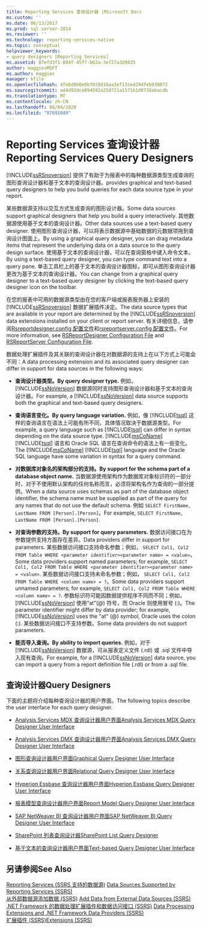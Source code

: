 ```yaml
---
title: Reporting Services 查询设计器 |Microsoft Docs
ms.custom: ''
ms.date: 06/13/2017
ms.prod: sql-server-2014
ms.reviewer: ''
ms.technology: reporting-services-native
ms.topic: conceptual
helpviewer_keywords:
- query designers [Reporting Services]
ms.assetid: 07efd3f1-804f-45f7-b62a-3e727a3d9835
author: maggiesMSFT
ms.author: maggies
manager: kfile
ms.openlocfilehash: 4febd0b0e0bf028d16aa3ef13ce4294feb930072
ms.sourcegitcommit: ad4d92dce894592a259721a1571b1d8736abacdb
ms.translationtype: MT
ms.contentlocale: zh-CN
ms.lasthandoff: 08/04/2020
ms.locfileid: "87691049"
---
```

# <a name="reporting-services-query-designers"></a><span data-ttu-id="f7f5b-102">Reporting Services 查询设计器</span><span class="sxs-lookup"><span data-stu-id="f7f5b-102">Reporting Services Query Designers</span></span>
  [!INCLUDE[ssRSnoversion](../includes/ssrsnoversion-md.md)] <span data-ttu-id="f7f5b-103">提供了有助于为报表中的每种数据源类型生成查询的图形查询设计器和基于文本的查询设计器。</span><span class="sxs-lookup"><span data-stu-id="f7f5b-103">provides graphical and text-based query designers to help you build queries for each data source type in your report.</span></span>  
  
 <span data-ttu-id="f7f5b-104">某些数据源支持以交互方式生成查询的图形设计器。</span><span class="sxs-lookup"><span data-stu-id="f7f5b-104">Some data sources support graphical designers that help you build a query interactively.</span></span> <span data-ttu-id="f7f5b-105">其他数据源使用基于文本的查询设计器。</span><span class="sxs-lookup"><span data-stu-id="f7f5b-105">Other data sources use a text-based query designer.</span></span> <span data-ttu-id="f7f5b-106">使用图形查询设计器，可以将表示数据源中基础数据的元数据项拖到查询设计图面上。</span><span class="sxs-lookup"><span data-stu-id="f7f5b-106">By using a graphical query designer, you can drag metadata items that represent the underlying data on a data source to the query design surface.</span></span> <span data-ttu-id="f7f5b-107">使用基于文本的查询设计器，可以在查询窗格中键入命令文本。</span><span class="sxs-lookup"><span data-stu-id="f7f5b-107">By using a text-based query designer, you can type command text into a query pane.</span></span> <span data-ttu-id="f7f5b-108">单击工具栏上的基于文本的查询设计器图标，即可从图形查询设计器更改为基于文本的查询设计器。</span><span class="sxs-lookup"><span data-stu-id="f7f5b-108">You can change from a graphical query designer to a text-based query designer by clicking the text-based query designer icon on the toolbar.</span></span>  
  
 <span data-ttu-id="f7f5b-109">在您的报表中可用的数据源类型由在您的客户端或报表服务器上安装的 [!INCLUDE[ssRSnoversion](../includes/ssrsnoversion-md.md)] 数据扩展插件决定。</span><span class="sxs-lookup"><span data-stu-id="f7f5b-109">The data source types that are available in your report are determined by the [!INCLUDE[ssRSnoversion](../includes/ssrsnoversion-md.md)] data extensions installed on your client or report server.</span></span> <span data-ttu-id="f7f5b-110">有关详细信息，请参阅[Rsreportdesigner.config 配置文件](report-server/rsreportdesigner-configuration-file.md)和[rsreportserver.config 配置文件](report-server/rsreportserver-config-configuration-file.md)。</span><span class="sxs-lookup"><span data-stu-id="f7f5b-110">For more information, see [RSReportDesigner Configuration File](report-server/rsreportdesigner-configuration-file.md) and [RSReportServer Configuration File](report-server/rsreportserver-config-configuration-file.md).</span></span>  
  
 <span data-ttu-id="f7f5b-111">数据处理扩展插件及其关联的查询设计器在对数据源的支持上在以下方式上可能会不同：</span><span class="sxs-lookup"><span data-stu-id="f7f5b-111">A data processing extension and its associated query designer can differ in support for data sources in the following ways:</span></span>  
  
-   <span data-ttu-id="f7f5b-112">**查询设计器类型。**</span><span class="sxs-lookup"><span data-stu-id="f7f5b-112">**By query designer type.**</span></span> <span data-ttu-id="f7f5b-113">例如， [!INCLUDE[ssNoVersion](../includes/ssnoversion-md.md)] 数据源同时支持图形查询设计器和基于文本的查询设计器。</span><span class="sxs-lookup"><span data-stu-id="f7f5b-113">For example, a [!INCLUDE[ssNoVersion](../includes/ssnoversion-md.md)] data source supports both the graphical and text-based query designers.</span></span>  
  
-   <span data-ttu-id="f7f5b-114">**查询语言变化。**</span><span class="sxs-lookup"><span data-stu-id="f7f5b-114">**By query language variation.**</span></span> <span data-ttu-id="f7f5b-115">例如，像 [!INCLUDE[tsql](../includes/tsql-md.md)] 这样的查询语言在语法上可能有所不同，具体情况取决于数据源类型。</span><span class="sxs-lookup"><span data-stu-id="f7f5b-115">For example, a query language such as [!INCLUDE[tsql](../includes/tsql-md.md)] can differ in syntax depending on the data source type.</span></span> <span data-ttu-id="f7f5b-116">[!INCLUDE[msCoName](../includes/msconame-md.md)] [!INCLUDE[tsql](../includes/tsql-md.md)] 语言和 Oracle SQL 语言在查询命令的语法上有一些变化。</span><span class="sxs-lookup"><span data-stu-id="f7f5b-116">The [!INCLUDE[msCoName](../includes/msconame-md.md)] [!INCLUDE[tsql](../includes/tsql-md.md)] language and the Oracle SQL language have some variation in syntax for a query command.</span></span>  
  
-   <span data-ttu-id="f7f5b-117">**对数据库对象名的架构部分的支持。**</span><span class="sxs-lookup"><span data-stu-id="f7f5b-117">**By support for the schema part of a database object name.**</span></span> <span data-ttu-id="f7f5b-118">当数据源使用架构作为数据库对象标识符的一部分时，对于不使用默认架构的任何名称而言，必须将架构名作为查询的一部分提供。</span><span class="sxs-lookup"><span data-stu-id="f7f5b-118">When a data source uses schemas as part of the database object identifier, the schema name must be supplied as part of the query for any names that do not use the default schema.</span></span> <span data-ttu-id="f7f5b-119">例如 `SELECT FirstName, LastName FROM [Person].[Person]`。</span><span class="sxs-lookup"><span data-stu-id="f7f5b-119">For example, `SELECT FirstName, LastName FROM [Person].[Person]`.</span></span>  
  
-   <span data-ttu-id="f7f5b-120">**对查询参数的支持。**</span><span class="sxs-lookup"><span data-stu-id="f7f5b-120">**By support for query parameters.**</span></span> <span data-ttu-id="f7f5b-121">数据访问接口在为参数提供支持方面存在差异。</span><span class="sxs-lookup"><span data-stu-id="f7f5b-121">Data providers differ in support for parameters.</span></span> <span data-ttu-id="f7f5b-122">某些数据访问接口支持命名参数；例如， `SELECT Col1, Col2 FROM Table WHERE <parameter identifier><parameter name> = <value>`。</span><span class="sxs-lookup"><span data-stu-id="f7f5b-122">Some data providers support named parameters; for example, `SELECT Col1, Col2 FROM Table WHERE <parameter identifier><parameter name> = <value>`.</span></span> <span data-ttu-id="f7f5b-123">某些数据访问接口支持未命名参数；例如， `SELECT Col1, Col2 FROM Table WHERE <column name> = ?`。</span><span class="sxs-lookup"><span data-stu-id="f7f5b-123">Some data providers support unnamed parameters; for example, `SELECT Col1, Col2 FROM Table WHERE <column name> = ?`.</span></span> <span data-ttu-id="f7f5b-124">参数标识符可能因数据提供程序不同而不同；例如， [!INCLUDE[ssNoVersion](../includes/ssnoversion-md.md)] 使用“at”(@) 符号，而 Oracle 则使用冒号 (:)。</span><span class="sxs-lookup"><span data-stu-id="f7f5b-124">The parameter identifier might differ by data provider; for example, [!INCLUDE[ssNoVersion](../includes/ssnoversion-md.md)] uses the "at" (@) symbol, Oracle uses the colon (:).</span></span> <span data-ttu-id="f7f5b-125">某些数据访问接口不支持参数。</span><span class="sxs-lookup"><span data-stu-id="f7f5b-125">Some data providers do not support parameters.</span></span>  
  
-   <span data-ttu-id="f7f5b-126">**能否导入查询。**</span><span class="sxs-lookup"><span data-stu-id="f7f5b-126">**By ability to import queries.**</span></span> <span data-ttu-id="f7f5b-127">例如，对于 [!INCLUDE[ssNoVersion](../includes/ssnoversion-md.md)] 数据源，可从报表定义文件 (.rdl) 或 .sql 文件中导入现有查询。</span><span class="sxs-lookup"><span data-stu-id="f7f5b-127">For example, for a [!INCLUDE[ssNoVersion](../includes/ssnoversion-md.md)] data source, you can import a query from a report definition file (.rdl) or from a .sql file.</span></span>  
  
## <a name="query-designers"></a><span data-ttu-id="f7f5b-128">查询设计器</span><span class="sxs-lookup"><span data-stu-id="f7f5b-128">Query Designers</span></span>  
 <span data-ttu-id="f7f5b-129">下面的主题将介绍每种查询设计器的用户界面。</span><span class="sxs-lookup"><span data-stu-id="f7f5b-129">The following topics describe the user interface for each query designer.</span></span>  
  
-   [<span data-ttu-id="f7f5b-130">Analysis Services MDX 查询设计器用户界面</span><span class="sxs-lookup"><span data-stu-id="f7f5b-130">Analysis Services MDX Query Designer User Interface</span></span>](report-data/analysis-services-mdx-query-designer-user-interface.md)  
  
-   [<span data-ttu-id="f7f5b-131">Analysis Services DMX 查询设计器用户界面</span><span class="sxs-lookup"><span data-stu-id="f7f5b-131">Analysis Services DMX Query Designer User Interface</span></span>](report-data/analysis-services-dmx-query-designer-user-interface.md)  
  
-   [<span data-ttu-id="f7f5b-132">图形查询设计器用户界面</span><span class="sxs-lookup"><span data-stu-id="f7f5b-132">Graphical Query Designer User Interface</span></span>](report-data/graphical-query-designer-user-interface.md)  
  
-   [<span data-ttu-id="f7f5b-133">关系查询设计器用户界面</span><span class="sxs-lookup"><span data-stu-id="f7f5b-133">Relational Query Designer User Interface</span></span>](../../2014/reporting-services/relational-query-designer-user-interface.md)  
  
-   [<span data-ttu-id="f7f5b-134">Hyperion Essbase 查询设计器用户界面</span><span class="sxs-lookup"><span data-stu-id="f7f5b-134">Hyperion Essbase Query Designer User Interface</span></span>](report-data/hyperion-essbase-query-designer-user-interface.md)  
  
-   [<span data-ttu-id="f7f5b-135">报表模型查询设计器用户界面</span><span class="sxs-lookup"><span data-stu-id="f7f5b-135">Report Model Query Designer User Interface</span></span>](report-data/report-model-query-designer-user-interface.md)  
  
-   [<span data-ttu-id="f7f5b-136">SAP NetWeaver BI 查询设计器用户界面</span><span class="sxs-lookup"><span data-stu-id="f7f5b-136">SAP NetWeaver BI Query Designer User Interface</span></span>](report-data/sap-netweaver-bi-query-designer-user-interface.md)  
  
-   [<span data-ttu-id="f7f5b-137">SharePoint 列表查询设计器</span><span class="sxs-lookup"><span data-stu-id="f7f5b-137">SharePoint List Query Designer</span></span>](../../2014/reporting-services/sharepoint-list-query-designer.md)  
  
-   [<span data-ttu-id="f7f5b-138">基于文本的查询设计器用户界面</span><span class="sxs-lookup"><span data-stu-id="f7f5b-138">Text-based Query Designer User Interface</span></span>](../../2014/reporting-services/text-based-query-designer-user-interface.md)  
  
## <a name="see-also"></a><span data-ttu-id="f7f5b-139">另请参阅</span><span class="sxs-lookup"><span data-stu-id="f7f5b-139">See Also</span></span>  
 <span data-ttu-id="f7f5b-140">[Reporting Services &#40;SSRS 支持的数据源&#41;](create-deploy-and-manage-mobile-and-paginated-reports.md) </span><span class="sxs-lookup"><span data-stu-id="f7f5b-140">[Data Sources Supported by Reporting Services &#40;SSRS&#41;](create-deploy-and-manage-mobile-and-paginated-reports.md) </span></span>  
 <span data-ttu-id="f7f5b-141">[从外部数据源添加数据 &#40;SSRS&#41;](report-data/add-data-from-external-data-sources-ssrs.md) </span><span class="sxs-lookup"><span data-stu-id="f7f5b-141">[Add Data from External Data Sources &#40;SSRS&#41;](report-data/add-data-from-external-data-sources-ssrs.md) </span></span>  
 <span data-ttu-id="f7f5b-142">[.NET Framework 的数据处理扩展插件和数据访问接口 &#40;SSRS&#41;](report-data/data-processing-extensions-and-net-framework-data-providers-ssrs.md) </span><span class="sxs-lookup"><span data-stu-id="f7f5b-142">[Data Processing Extensions and .NET Framework Data Providers &#40;SSRS&#41;](report-data/data-processing-extensions-and-net-framework-data-providers-ssrs.md) </span></span>  
 [<span data-ttu-id="f7f5b-143">扩展插件 (SSRS)</span><span class="sxs-lookup"><span data-stu-id="f7f5b-143">Extensions &#40;SSRS&#41;</span></span>](extensions-ssrs.md)  
  
  
